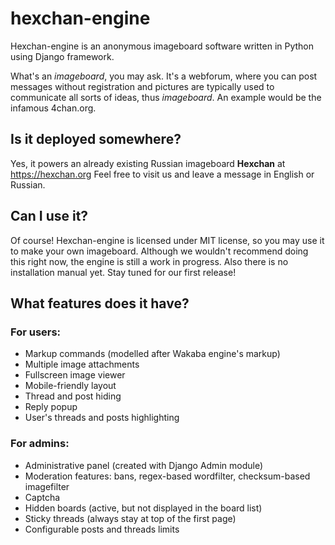 # hexchan-engine
Hexchan-engine is an anonymous imageboard software written in Python using Django framework.

What's an *imageboard*, you may ask. It's a webforum, where you can post messages without registration 
and pictures are typically used to communicate all sorts of ideas, thus *imageboard*. 
An example would be the infamous 4chan.org.

## Is it deployed somewhere?
Yes, it powers an already existing Russian imageboard **Hexchan** at https://hexchan.org
Feel free to visit us and leave a message in English or Russian.

## Can I use it?
Of course! Hexchan-engine is licensed under MIT license, so you may use it to make your own imageboard.
Although we wouldn't recommend doing this right now, the engine is still a work in progress. 
Also there is no installation manual yet. Stay tuned for our first release!

## What features does it have?
### For users:
* Markup commands (modelled after Wakaba engine's markup)
* Multiple image attachments
* Fullscreen image viewer
* Mobile-friendly layout
* Thread and post hiding
* Reply popup
* User's threads and posts highlighting
### For admins:
* Administrative panel (created with Django Admin module)
* Moderation features: bans, regex-based wordfilter, checksum-based imagefilter
* Captcha
* Hidden boards (active, but not displayed in the board list)
* Sticky threads (always stay at top of the first page)
* Configurable posts and threads limits
